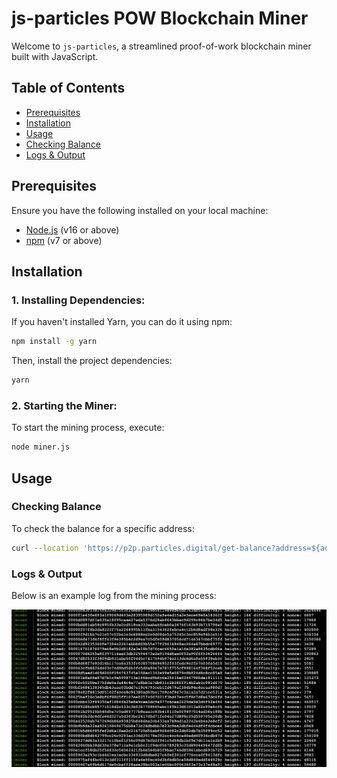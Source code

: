# js-particles POW Blockchain Miner

Welcome to `js-particles`, a streamlined proof-of-work blockchain miner built with JavaScript.

## Table of Contents
- [Prerequisites](#prerequisites)
- [Installation](#installation)
- [Usage](#usage)
- [Checking Balance](#check-balance)
- [Logs & Output](#log)

## Prerequisites

Ensure you have the following installed on your local machine:

- [Node.js](https://nodejs.org/) (v16 or above)
- [npm](https://www.npmjs.com/) (v7 or above)

## Installation

### 1. **Installing Dependencies:**

If you haven't installed Yarn, you can do it using npm:

```bash
npm install -g yarn
```

Then, install the project dependencies:

```bash
yarn
```

### 2. **Starting the Miner:**

To start the mining process, execute:

```bash
node miner.js
```

## Usage

### <a name="check-balance"></a>Checking Balance

To check the balance for a specific address:

```bash
curl --location 'https://p2p.particles.digital/get-balance?address=${address}'
```

### <a name="log"></a>Logs & Output

Below is an example log from the mining process:

![Mining Log](image.png)